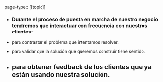 page-type:: [[topic]]
- ### Durante el proceso de puesta en marcha de nuestro negocio tendremos que interactuar con frecuencia con nuestros clientes:.

- para contrastar el problema que intentamos resolver.

- para validar que la solución que queremos construir tiene sentido.

- para obtener feedback de los clientes que ya están usando nuestra solución.
  - 


